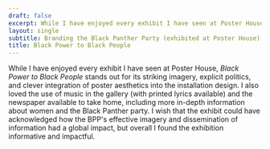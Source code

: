 ```yaml
---
draft: false
excerpt: While I have enjoyed every exhibit I have seen at Poster House, <i>Black Power to Black People</i> stands out for its striking imagery, explicit politics, and clever integration of poster aesthetics into the installation design. I also loved the use of music in the gallery (with printed lyrics available) and the newspaper available to take home, including more in-depth information about women and the Black Panther party. I wish that the exhibit could have acknowledged how the BPP's effective imagery and dissemination of information had a global impact, but overall I found the exhibition informative and impactful.  
layout: single
subtitle: Branding the Black Panther Party (exhibited at Poster House) 
title: Black Power to Black People
---
```


While I have enjoyed every exhibit I have seen at Poster House, <i>Black Power to Black People</i> stands out for its striking imagery, explicit politics, and clever integration of poster aesthetics into the installation design. I also loved the use of music in the gallery (with printed lyrics available) and the newspaper available to take home, including more in-depth information about women and the Black Panther party. I wish that the exhibit could have acknowledged how the BPP's effective imagery and dissemination of information had a global impact, but overall I found the exhibition informative and impactful. 